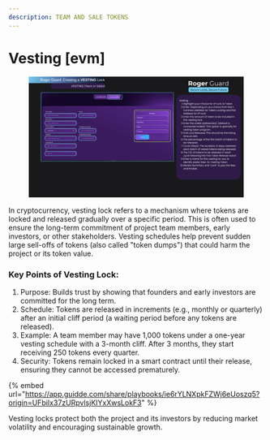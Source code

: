 ```yaml
---
description: TEAM AND SALE TOKENS
---
```


# Vesting \[evm]

<figure><img src="../../.gitbook/assets/26.png" alt=""><figcaption></figcaption></figure>

In cryptocurrency, vesting lock refers to a mechanism where tokens are locked and released gradually over a specific period. This is often used to ensure the long-term commitment of project team members, early investors, or other stakeholders. Vesting schedules help prevent sudden large sell-offs of tokens (also called "token dumps") that could harm the project or its token value.

### Key Points of Vesting Lock:

1. Purpose: Builds trust by showing that founders and early investors are committed for the long term.
2. Schedule: Tokens are released in increments (e.g., monthly or quarterly) after an initial cliff period (a waiting period before any tokens are released).
3. Example: A team member may have 1,000 tokens under a one-year vesting schedule with a 3-month cliff. After 3 months, they start receiving 250 tokens every quarter.
4. Security: Tokens remain locked in a smart contract until their release, ensuring they cannot be accessed prematurely.



{% embed url="https://app.guidde.com/share/playbooks/ie6rYLNXpkFZWj6eUoszq5?origin=UFbiIx37zURpvlsjKIYxXwsLokF3" %}

Vesting locks protect both the project and its investors by reducing market volatility and encouraging sustainable growth.
